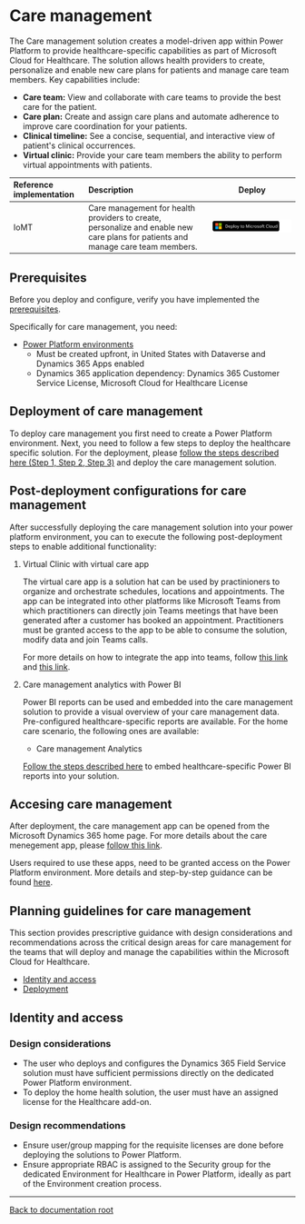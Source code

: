 # Care management

The Care management solution creates a model-driven app within Power Platform to provide healthcare-specific capabilities as part of Microsoft Cloud for Healthcare.
The solution allows health providers to create, personalize and enable new care plans for patients and manage care team members. Key capabilities include:

* **Care team:** View and collaborate with care teams to provide the best care for the patient.
* **Care plan:** Create and assign care plans and automate adherence to improve care coordination for your patients.
* **Clinical timeline:** See a concise, sequential, and interactive view of patient's clinical occurrences.
* **Virtual clinic:** Provide your care team members the ability to perform virtual appointments with patients.

| Reference implementation | Description | Deploy |
|:-------------------------|:------------|--------|
| IoMT                     | Care management for health providers to create, personalize and enable new care plans for patients and manage care team members. |[![Deploy To Microsoft Cloud](../../../docs/deploytomicrosoftcloud.svg)]() |

## Prerequisites

Before you deploy and configure, verify you have implemented the [prerequisites](../../prereqs.md).

Specifically for care management, you need:

* [Power Platform environments](../powerPlatform/)
  * Must be created upfront, in United States with Dataverse and Dynamics 365 Apps enabled
  * Dynamics 365 application dependency: Dynamics 365 Customer Service License, Microsoft Cloud for Healthcare License

## Deployment of care management

To deploy care management you first need to create a Power Platform environment. Next, you need to follow a few steps to deploy the healthcare specific solution.
For the deployment, please [follow the steps described here (Step 1, Step 2, Step 3)](https://docs.microsoft.com/en-us/dynamics365/industry/healthcare/deploy#step-1-prepare-environment) and deploy the care management solution.

## Post-deployment configurations for care management

After successfully deploying the care management solution into your power platform environment, you can to execute the following post-deployment steps to enable additional functionality:

1. Virtual Clinic with virtual care app

   The virtual care app is a solution hat can be used by practinioners to organize and orchestrate schedules, locations and appointments. The app can be integrated into other platforms like Microsoft Teams from which practitioners can directly join Teams meetings that have been generated after a customer has booked an appointment. Practitioners must be granted access to the app to be able to consume the solution, modify data and join Teams calls.

   For more details on how to integrate the app into teams, follow [this link](https://docs.microsoft.com/en-us/dynamics365/industry/healthcare/configure-virtual-care) and [this link](https://docs.microsoft.com/en-us/powerapps/teams/embed-model-driven-teams-tab).

2. Care management analytics with Power BI

   Power BI reports can be used and embedded into the care management solution to provide a visual overview of your care management data. Pre-configured healthcare-specific reports are available. For the home care scenario, the following ones are available:

   * Care management Analytics

   [Follow the steps described here](https://docs.microsoft.com/en-us/dynamics365/industry/healthcare/configure-powerbi-reports#embed-the-power-bi-report-in-home-health-or-care-management) to embed healthcare-specific Power BI reports into your solution.

## Accesing care management

After deployment, the care management app can be opened from the Microsoft Dynamics 365 home page. For more details about the care menegement app, please [follow this link](https://docs.microsoft.com/en-us/dynamics365/industry/healthcare/use-care-management#administration).

Users required to use these apps, need to be granted access on the Power Platform environment. More details and step-by-step guidance can be found [here](https://docs.microsoft.com/en-us/dynamics365/industry/healthcare/deploy#step-3-add-users-and-assign-security-role).

## Planning guidelines for care management

This section provides prescriptive guidance with design considerations and recommendations across the critical design areas for care management for the teams that will deploy and manage the capabilities within the Microsoft Cloud for Healthcare.

* [Identity and access](#identity-and-access)
* [Deployment](#deployment)

## Identity and access

### Design considerations

* The user who deploys and configures the Dynamics 365 Field Service solution must have sufficient permissions directly on the dedicated Power Platform environment.
* To deploy the home health solution, the user must have an assigned license for the Healthcare add-on.

### Design recommendations

* Ensure user/group mapping for the requisite licenses are done before deploying the solutions to Power Platform.
* Ensure appropriate RBAC is assigned to the Security group for the dedicated Environment for Healthcare in Power Platform, ideally as part of the Environment creation process.

---

[Back to documentation root](../../../README.md)